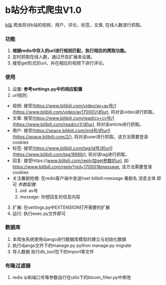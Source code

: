 # b站分布式爬虫V1.0
[b站](https://www.bilibili.com/)
爬虫将对b站的视频，用户，评论，标签，文章, 在线人数进行抓取。

### 功能
1. **根据redis中存入的url进行规则匹配，执行相应的爬取功能。**
2. 定时抓取在线人数，通过开启扩展来设置。
3. 接受get形式的url，并在相应的视频下进行评论。

### 使用
1. 设置: **参考settings.py中的相应配置**
2. url规则: 
 * 视频: 接受[https://www.bilibili.com/video/av+av号/](https://www.bilibili.com/video/av170001/)的url, 将对该video进行抓取。
 * 文章: 接受[https://www.bilibili.com/read/cv+cv号/](https://www.bilibili.com/read/cv1/)的url, 将对该article进行抓取。
 * 用户: 接受[https://space.bilibili.com/mid号/的url](https://space.bilibili.com/2/), 将对该user进行抓取。该方法需要登录cookies
 * 标签: 接受[https://www.bilibili.com/tag/id号/的url](https://www.bilibili.com/tag/9999/), 将对该tag进行抓取。
 * 回复: 接受https://www.bilibili.com/reply加get参数的url, 如: https://www.bilibili.com/reply?oid=170001&message, 该方法需要登录cookies 
 * 关注番剧抢楼: 在redis客户端中发送hset bilibili:message 番剧名 消息主体 即可
 _参数配置:_
   1. _oid_: av号
   2. _message_: 你想回复的信息内容
      
3. 扩展: 在settings.py中EXTENSION打开需要的扩展
4. 运行: 执行exec.py文件即可

### 数据库
1. 本爬虫系统使用django进行数据库模型的建立与初始化数据
2. 执行django文件下的manage.py python manage.py migrate
3. 导入数据 执行db_tool包下的import等文件

### 布隆过滤器
1. redis ip和端口号等参数自行在utils下的bloom_filter.py中修改